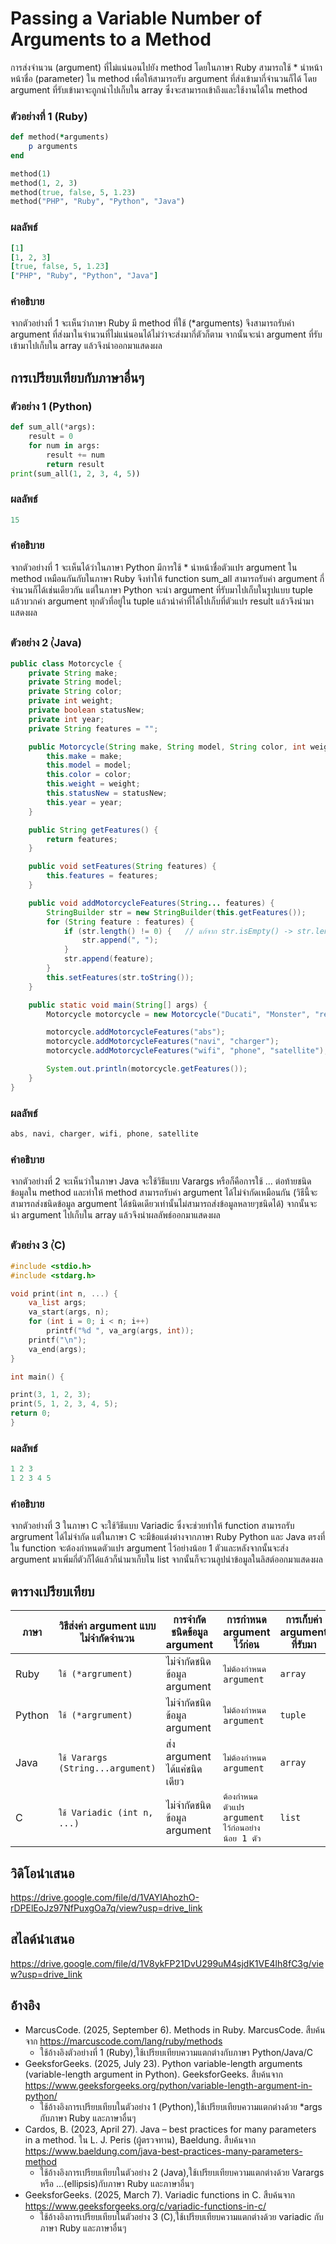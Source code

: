 # Passing a Variable Number of Arguments to a Method
การส่งจำนวน (argument) ที่ไม่แน่นอนไปยัง method โดยในภาษา Ruby สามารถใช้ * นำหน้าหน้าชื่อ (parameter) ใน method เพื่อให้สามารถรับ argument ที่ส่งเข้ามากี่จำนวนก็ได้ โดย argument ที่รับเข้ามาจะถูกนำไปเก็บใน array ซึ่งจะสามารถเข้าถึงและใช้งานได้ใน method
### ตัวอย่างที่ 1 (Ruby)
```Ruby
def method(*arguments)
    p arguments
end

method(1)
method(1, 2, 3)
method(true, false, 5, 1.23)
method("PHP", "Ruby", "Python", "Java")
```    
### ผลลัพธ์
```Ruby
[1]
[1, 2, 3]
[true, false, 5, 1.23]
["PHP", "Ruby", "Python", "Java"]
```
### คำอธิบาย
จากตัวอย่างที่ 1 จะเห็นว่าภาษา Ruby มี method ที่ใช้ (*arguments) จึงสามารถรับค่า argument ที่ส่งมาในจำนวนที่ไม่แน่นอนได้ไม่ว่าจะส่งมากี่ตัวก็ตาม จากนั้นจะนำ argument ที่รับเข้ามาไปเก็บใน array แล้วจึงนำออกมาแสดงผล
##
## การเปรียบเทียบกับภาษาอื่นๆ
### ตัวอย่าง 1 (Python)
```Python
def sum_all(*args):
    result = 0
    for num in args:
        result += num
        return result
print(sum_all(1, 2, 3, 4, 5))
```
### ผลลัพธ์
```Python
15
```
### คำอธิบาย
จากตัวอย่างที่ 1 จะเห็นได้ว่าในภาษา Python มีการใช้ * นำหน้าชื่อตัวแปร argument ใน method เหมือนกันกับในภาษา Ruby จึงทำให้ function sum_all สามารถรับค่า argument กี่จำนวนก็ได้เช่นเดียวกัน แต่ในภาษา Python จะนำ argument ที่รับมาไปเก็บในรูปแบบ tuple แล้วบวกค่า argument ทุกตัวที่อยู่ใน tuple แล้วนำค่าที่ได้ไปเก็บที่ตัวแปร result แล้วจึงนำมาแสดงผล
##
### ตัวอย่าง 2 (๋Java)
```java
public class Motorcycle {
    private String make;
    private String model;
    private String color;
    private int weight;
    private boolean statusNew;
    private int year;
    private String features = "";

    public Motorcycle(String make, String model, String color, int weight, boolean statusNew, int year) {
        this.make = make;
        this.model = model;
        this.color = color;
        this.weight = weight;
        this.statusNew = statusNew;
        this.year = year;
    }

    public String getFeatures() {
        return features;
    }

    public void setFeatures(String features) {
        this.features = features;
    }

    public void addMotorcycleFeatures(String... features) {
        StringBuilder str = new StringBuilder(this.getFeatures());
        for (String feature : features) {
            if (str.length() != 0) {   // แก้จาก str.isEmpty() -> str.length() != 0
                str.append(", ");
            }
            str.append(feature);
        }
        this.setFeatures(str.toString());
    }

    public static void main(String[] args) {
        Motorcycle motorcycle = new Motorcycle("Ducati", "Monster", "red", 350, true, 2023);

        motorcycle.addMotorcycleFeatures("abs");
        motorcycle.addMotorcycleFeatures("navi", "charger");
        motorcycle.addMotorcycleFeatures("wifi", "phone", "satellite");

        System.out.println(motorcycle.getFeatures());
    }
}
```
### ผลลัพธ์
```java
abs, navi, charger, wifi, phone, satellite
```
### คำอธิบาย
จากตัวอย่างที่ 2 จะเห็นว่าในภาษา Java จะใช้วิธีแบบ Varargs หรือก็คือการใช้ ... ต่อท้ายชนิดข้อมูลใน method และทำให้ method สามารถรับค่า argument ได้ไม่จำกัดเหมือนกัน (วิธีนี้จะสามารถส่งชนิดข้อมูล argument ได้ชนิดเดียวเท่านั้นไม่สามารถส่งข้อมูลหลายๆชนิดได้) จากนั้นจะนำ argument ไปเก็บใน array แล้วจึงนำผลลัพธ์ออกมาแสดงผล
##
### ตัวอย่าง 3 (๋C)
```C
#include <stdio.h>
#include <stdarg.h>

void print(int n, ...) {
    va_list args;
    va_start(args, n);  
    for (int i = 0; i < n; i++) 
        printf("%d ", va_arg(args, int));
    printf("\n");
    va_end(args);
}

int main() {

print(3, 1, 2, 3);
print(5, 1, 2, 3, 4, 5);
return 0;
}
```
### ผลลัพธ์
```C
1 2 3 
1 2 3 4 5
```
### คำอธิบาย
จากตัวอย่างที่ 3 ในภาษา C จะใช้วิธีแบบ Variadic ซึ่งจะช่วยทำให้ function สามารถรับ argrument ได้ไม่จำกัด แต่ในภาษา C จะมีข้อแต่งต่างจากภาษา Ruby Python และ Java ตรงที่ใน function จะต้องกำหนดตัวแปร argument ไว้อย่างน้อย 1 ตัวและหลังจากนั้นจะส่ง argument มาเพิ่มกี่ตัวก็ได้แล้วก็นำมาเก็บใน list จากนั้นก็จะวนลูปนำข้อมูลในลิสต์ออกมาแสดงผล
##
## ตารางเปรียบเทียบ
| ภาษา | วิธีส่งค่า argument แบบไม่จำกัดจำนวน |การจำกัดชนิดข้อมูล argument | การกำหนด argument ไว้ก่อน| การเก็บค่า argument ที่รับมา  |
|------|--------------------------------|-----------------------------|-----------------------------|---------------------------|
|Ruby|`ใช้ (*argrument) `|ไม่จำกัดชนิดข้อมูล argument|`ไม่ต้องกำหนด argument`|`array`|
|Python|`ใช้ (*argrument) `|ไม่จำกัดชนิดข้อมูล argument|`ไม่ต้องกำหนด argument`|`tuple`|
|Java|`ใช้ Varargs (String...argument) `|ส่ง argument ได้แค่ชนิดเดียว|`ไม่ต้องกำหนด argument`|`array`|
|C|`ใช้ Variadic (int n, ...)`|ไม่จำกัดชนิดข้อมูล argument|`ต้องกำหนดตัวแปร argument ไว้ก่อนอย่างน้อย 1 ตัว`|`list`|
##
## วิดิโอนำเสนอ
https://drive.google.com/file/d/1VAYlAhozhO-rDPElEoJz97NfPuxgOa7q/view?usp=drive_link
## สไลด์นำเสนอ
https://drive.google.com/file/d/1V8ykFP21DvU299uM4sjdK1VE4lh8fC3g/view?usp=drive_link
##

## อ้างอิง
- MarcusCode. (2025, September 6). Methods in Ruby. MarcusCode. สืบค้นจาก https://marcuscode.com/lang/ruby/methods  
  - ใช้อ้างอิงตัวอย่างที่ 1 (Ruby),ใช้เปรียบเทียบความแตกต่างกับภาษา Python/Java/C
- GeeksforGeeks. (2025, July 23). Python variable-length arguments (variable-length argument in Python). GeeksforGeeks. สืบค้นจาก https://www.geeksforgeeks.org/python/variable-length-argument-in-python/  
  - ใช้อ้างอิงการเปรียบเทียบในตัวอย่าง 1 (Python),ใช้เปรียบเทียบความแตกต่างด้วย *args กับภาษา Ruby และภาษาอื่นๆ
- Cardos, B. (2023, April 27). Java – best practices for many parameters in a method. ใน L. J. Peris (ผู้ตรวจทาน), Baeldung. สืบค้นจาก https://www.baeldung.com/java-best-practices-many-parameters-method  
  - ใช้อ้างอิงการเปรียบเทียบในตัวอย่าง 2 (Java),ใช้เปรียบเทียบความแตกต่างด้วย Varargs หรือ ...(ellipsis)กับภาษา Ruby และภาษาอื่นๆ
- GeeksforGeeks. (2025, March 7). Variadic functions in C. สืบค้นจาก https://www.geeksforgeeks.org/c/variadic-functions-in-c/  
  - ใช้อ้างอิงการเปรียบเทียบในตัวอย่าง 3 (C),ใช้เปรียบเทียบความแตกต่างด้วย variadic กับภาษา Ruby และภาษาอื่นๆ
